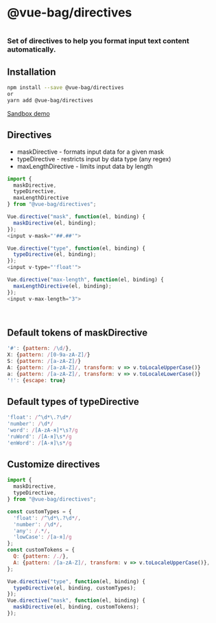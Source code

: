 <h1> @vue-bag/directives <h1/>

<h3>Set of directives to help you format input text content automatically.<h3/>


## Installation

```bash
npm install --save @vue-bag/directives
or
yarn add @vue-bag/directives
```

<a href="https://codesandbox.io/s/upbeat-lederberg-h6yji?file=/src/App.vue">Sandbox demo<a/>
## Directives

- maskDirective - formats input data for a given mask 
- typeDirective - restricts input by data type (any regex)
- maxLengthDirective - limits input data by length


```javascript
import {
  maskDirective,
  typeDirective,
  maxLengthDirective
} from "@vue-bag/directives";

Vue.directive("mask", function(el, binding) {
  maskDirective(el, binding);
});
<input v-mask="'##.##'">

Vue.directive("type", function(el, binding) {
  typeDirective(el, binding);
});
<input v-type="'float'">

Vue.directive("max-length", function(el, binding) {
  maxLengthDirective(el, binding);
});
<input v-max-length="3">

      
```


## Default tokens of maskDirective
```javascript
'#': {pattern: /\d/},
X: {pattern: /[0-9a-zA-Z]/}
S: {pattern: /[a-zA-Z]/}
A: {pattern: /[a-zA-Z]/, transform: v => v.toLocaleUpperCase()}
a: {pattern: /[a-zA-Z]/, transform: v => v.toLocaleLowerCase()}
'!': {escape: true}
```

## Default types of typeDirective
```javascript
'float': /^\d*\.?\d*/
'number': /\d*/
'word': /[A-zА-я]*\s?/g
'ruWord': /[А-я]\s*/g
'enWord': /[А-я]\s*/g
```

## Customize directives

```javascript
import {
  maskDirective,
  typeDirective,
} from "@vue-bag/directives";

const customTypes = {
  'float': /^\d*\.?\d*/,
  'number': /\d*/,
  'any': /.*/,
  'lowCase': /[а-я]/g
};
const customTokens = {
  Q: {pattern: /./},
  A: {pattern: /[a-zA-Z]/, transform: v => v.toLocaleUpperCase()},
};

Vue.directive("type", function(el, binding) {
  typeDirective(el, binding, customTypes);
});
Vue.directive("mask", function(el, binding) {
  maskDirective(el, binding, customTokens);
});
```